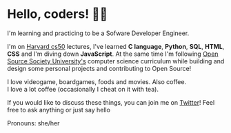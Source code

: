 # Hello, coders! 👋🏻

I'm learning and practicing to be a Sofware Developer Engineer.

I'm on [Harvard cs50](https://cs50.harvard.edu/college/2021/fall/) lectures, I've learned **C language**, **Python**, **SQL**, **HTML**, **CSS** and I'm diving down **JavaScript**. At the same time I'm following [Open Source Society University's](https://github.com/ossu/computer-science) computer science curriculum while building and design some personal projects and contributing to Open Source!
   

I love videogame, boardgames, foods and movies. Also coffee.  
I love a lot coffee (occasionally I cheat on it with tea).

If you would like to discuss these things, you can join me on [Twitter](https://twitter.com/KikiDotPy)! 
Feel free to ask anything or just say hello

Pronouns: she/her
